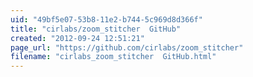 ```yaml
---
uid: "49bf5e07-53b8-11e2-b744-5c969d8d366f"
title: "cirlabs/zoom_stitcher  GitHub"
created: "2012-09-24 12:51:21"
page_url: "https://github.com/cirlabs/zoom_stitcher"
filename: "cirlabs_zoom_stitcher  GitHub.html"
---
```

